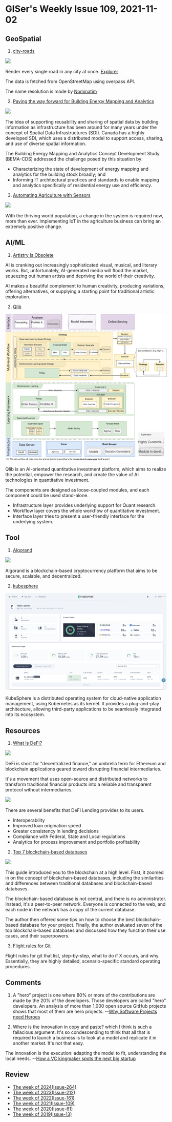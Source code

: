 # GISer's Weekly Issue 109, 2021-11-02

## GeoSpatial

1. [city-roads](https://github.com/anvaka/city-roads)

![](https://camo.githubusercontent.com/2b24b34deb200bfb92bdef472008ec1c768d9707354f0b23989432c579b2fec9/68747470733a2f2f692e696d6775722e636f6d2f366246685833652e706e67)

Render every single road in any city at once. [Explorer](anvaka.github.io/city-roads)

The data is fetched from OpenStreetMap using overpass API.

The name resolution is made by [Nominatim](https://nominatim.openstreetmap.org/)

2. [Paving the way forward for Building Energy Mapping and Analytics](https://www.ogc.org/blog/4592)

![](https://www.ogc.org/pub/www/files/blog/BEMABlog_fig2.png)

The idea of supporting reusability and sharing of spatial data by building information as infrastructure has been around for many years under the concept of Spatial Data Infrastructures (SDI). Canada has a highly developed SDI, which uses a distributed model to support access, sharing, and use of diverse spatial information.

The Building Energy Mapping and Analytics Concept Development Study (BEMA-CDS) addressed the challenge posed by this situation by:

- Characterizing the state of development of energy mapping and analytics for the building stock broadly; and
- Informing IT architectural practices and standards to enable mapping and analytics specifically of residential energy use and efficiency.

3. [Automating Agriculture with Sensors](https://www.iotforall.com/automating-agriculture-with-sensors)

![](https://www.wespeakiot.com/wp-content/uploads/2017/08/smart-farm-infographic.jpg)

With the thriving world population, a change in the system is required now, more than ever. Implementing IoT in the agriculture business can bring an extremely positive change.

## AI/ML

1. [Artistry Is Obsolete](https://read.deeplearning.ai/the-batch/issue-115/)

AI is cranking out increasingly sophisticated visual, musical, and literary works. But, unfortunately, AI-generated media will flood the market, squeezing out human artists and depriving the world of their creativity.

AI makes a beautiful complement to human creativity, producing variations, offering alternatives, or supplying a starting point for traditional artistic exploration.

2. [Qlib](https://github.com/microsoft/qlib)

![](https://github.com/microsoft/qlib/raw/main/docs/_static/img/framework.svg)

Qlib is an AI-oriented quantitative investment platform, which aims to realize the potential, empower the research, and create the value of AI technologies in quantitative investment.

The components are designed as loose-coupled modules, and each component could be used stand-alone.

- Infrastructure layer provides underlying support for Quant research.
- Workflow layer covers the whole workflow of quantitative investment.
- Interface layer tries to present a user-friendly interface for the underlying system.

## Tool

1. [Algorand](https://www.algorand.com/)

![](https://file.publish.vn/amberblocks/2021-10/algo-ecosystem-1635517917906.jpg)

Algorand is a blockchain-based cryptocurrency platform that aims to be secure, scalable, and decentralized.

2. [kubesphere](https://github.com/kubesphere/kubesphere)

![](https://github.com/kubesphere/kubesphere/blob/master/docs/images/console.png?raw=true)

KubeSphere is a distributed operating system for cloud-native application management, using Kubernetes as its kernel. It provides a plug-and-play architecture, allowing third-party applications to be seamlessly integrated into its ecosystem.

## Resources

1. [What Is DeFi?](https://www.coindesk.com/learn/what-is-defi/)

![](https://d3lkc3n5th01x7.cloudfront.net/wp-content/uploads/2021/01/24034950/defi-lending-working-1.svg)

DeFi is short for "decentralized finance," an umbrella term for Ethereum and blockchain applications geared toward disrupting financial intermediaries.

It's a movement that uses open-source and distributed networks to transform traditional financial products into a reliable and transparent protocol without intermediaries.

![](https://d3lkc3n5th01x7.cloudfront.net/wp-content/uploads/2021/01/24035400/benefits-of-Defi.svg)

There are several benefits that DeFi Lending provides to its users.

- Interoperability
- Improved loan origination speed
- Greater consistency in lending decisions
- Compliance with Federal, State and Local regulations
- Analytics for process improvement and portfolio profitability

2. [Top 7 blockchain-based databases](https://blog.logrocket.com/top-7-blockchain-based-databases/)

![](https://blog.logrocket.com/wp-content/uploads/2021/10/top-blockchain-databases.png)

This guide introduced you to the blockchain at a high level. First, it zoomed in on the concept of blockchain-based databases, including the similarities and differences between traditional databases and blockchain-based databases.

The blockchain-based database is not central, and there is no administrator. Instead, it's a peer-to-peer network. Everyone is connected to the web, and each node in the network has a copy of the current database.

The author then offered some tips on how to choose the best blockchain-based database for your project. Finally, the author evaluated seven of the top blockchain-based databases and discussed how they function their use cases, and their superpowers.

3. [Flight rules for Git](https://github.com/k88hudson/git-flight-rules)

Flight rules for git that list, step-by-step, what to do if X occurs, and why. Essentially, they are highly detailed, scenario-specific standard operating procedures.

## Comments

1. A "hero" project is one where 80% or more of the contributions are made by the 20% of the developers. Those developers are called "hero" developers. An analysis of more than 1,000 open source GitHub projects shows that most of them are hero projects.
   --[Why Software Projects need Heroes](https://neverworkintheory.org/2021/09/10/why-software-projects-need-heroes.html)

2. Where is the innovation in copy and paste? which I think is such a fallacious argument. It's so condescending to think that all that is required to launch a business is to look at a model and replicate it in another market. It's not that easy.

The innovation is the execution: adapting the model to fit, understanding the local needs.
--[How a VC kingmaker spots the next big startup](https://restofworld.org/2021/how-500-startups-finds-unicorns/)

## Review

- [The week of 2024(Issue-264)](../2024/issue-264.md)
- [The week of 2023(Issue-212)](../2023/issue-212.md)
- [The week of 2022(Issue-161)](../2022/issue-161.md)
- [The week of 2021(Issue-109)](../2021/issue-109.md)
- [The week of 2020(Issue-61)](../2020/issue-61.md)
- [The week of 2019(Issue-13)](../2019/issue-13.md)
